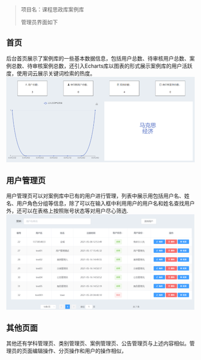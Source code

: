 > 项目名：课程思政库案例库
> 
> 管理员界面如下
## 首页
后台首页展示了案例库的一些基本数据信息，包括用户总数、待审核用户总数、案例总数、待审核案例总数，还引入Echarts库以图表的形式展示案例库的用户活跃度，使用词云展示关键词检索的热度。
![首页](images/main.png)

## 用户管理页
用户管理页可以对案例库中已有的用户进行管理，列表中展示用包括用户名、姓名、用户角色分组等信息，除了可以在输入框中利用用户的用户名和姓名查找用户外，还可以在表格上按照账号状态等对用户尽心筛选.
![](images/control.png)

## 其他页面
其他还有学科管理页、类别管理页、案例管理页、公告管理页与上述内容相似。管理员的页面编辑操作、分页操作和用户的操作相似，
